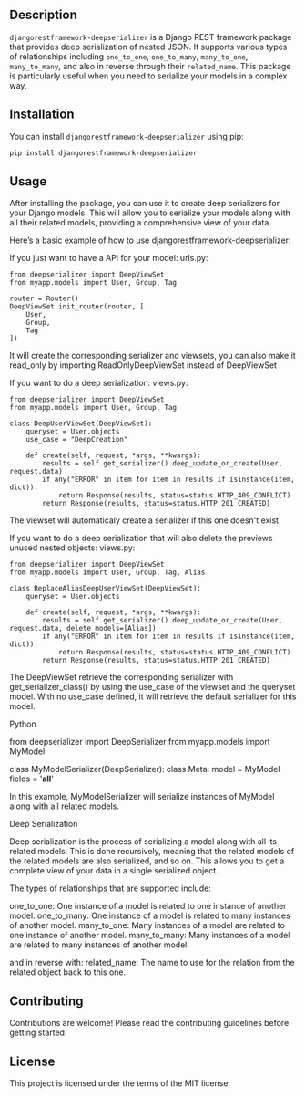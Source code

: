 ## Description

`djangorestframework-deepserializer` is a Django REST framework package that provides deep serialization of nested JSON. It supports various types of relationships including `one_to_one`, `one_to_many`, `many_to_one`, `many_to_many`, and also in reverse through their `related_name`. This package is particularly useful when you need to serialize your models in a complex way.

## Installation

You can install `djangorestframework-deepserializer` using pip:

```bash
pip install djangorestframework-deepserializer
```

## Usage

After installing the package, you can use it to create deep serializers for your Django models. This will allow you to serialize your models along with all their related models, providing a comprehensive view of your data.

Here’s a basic example of how to use djangorestframework-deepserializer:

If you just want to have a API for your model:
urls.py:
```
from deepserializer import DeepViewSet
from myapp.models import User, Group, Tag

router = Router()
DeepViewSet.init_router(router, [
    User,
    Group,
    Tag
])
```
It will create the corresponding serializer and viewsets, you can also make it read_only  by importing ReadOnlyDeepViewSet instead of DeepViewSet

If you want to do a deep serialization:
views.py:
```
from deepserializer import DeepViewSet
from myapp.models import User, Group, Tag

class DeepUserViewSet(DeepViewSet):
    queryset = User.objects
    use_case = "DeepCreation"

    def create(self, request, *args, **kwargs):
        results = self.get_serializer().deep_update_or_create(User, request.data)
        if any("ERROR" in item for item in results if isinstance(item, dict)):
            return Response(results, status=status.HTTP_409_CONFLICT)
        return Response(results, status=status.HTTP_201_CREATED)
```
The viewset will automaticaly create a serializer if this one doesn't exist

If you want to do a deep serialization that will also delete the previews unused nested objects:
views.py:
```
from deepserializer import DeepViewSet
from myapp.models import User, Group, Tag, Alias

class ReplaceAliasDeepUserViewSet(DeepViewSet):
    queryset = User.objects

    def create(self, request, *args, **kwargs):
        results = self.get_serializer().deep_update_or_create(User, request.data, delete_models=[Alias])
        if any("ERROR" in item for item in results if isinstance(item, dict)):
            return Response(results, status=status.HTTP_409_CONFLICT)
        return Response(results, status=status.HTTP_201_CREATED)
```

The DeepViewSet retrieve the corresponding serializer with get_serializer_class() by using the use_case of the viewset and the queryset model.
With no use_case defined, it will retrieve the default serializer for this model.

Python

from deepserializer import DeepSerializer
from myapp.models import MyModel

class MyModelSerializer(DeepSerializer):
    class Meta:
        model = MyModel
        fields = '__all__'

In this example, MyModelSerializer will serialize instances of MyModel along with all related models.

Deep Serialization

Deep serialization is the process of serializing a model along with all its related models. This is done recursively, meaning that the related models of the related models are also serialized, and so on. This allows you to get a complete view of your data in a single serialized object.

The types of relationships that are supported include:

one_to_one: One instance of a model is related to one instance of another model.
one_to_many: One instance of a model is related to many instances of another model.
many_to_one: Many instances of a model are related to one instance of another model.
many_to_many: Many instances of a model are related to many instances of another model.

and in reverse with:
related_name: The name to use for the relation from the related object back to this one.

## Contributing

Contributions are welcome! Please read the contributing guidelines before getting started.

## License

This project is licensed under the terms of the MIT license.
